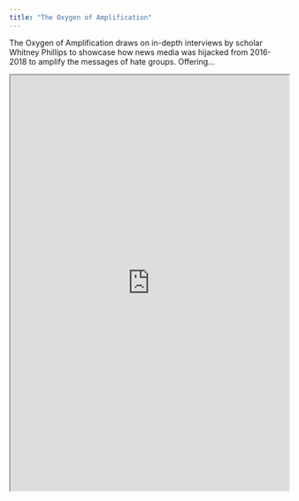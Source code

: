```yaml
---
title: "The Oxygen of Amplification"
---
```


The Oxygen of Amplification draws on in-depth interviews by scholar Whitney Phillips to showcase how news media was hijacked from 2016-2018 to amplify the messages of hate groups. Offering...

<iframe height="750" width="100%" src="https://ewelton.github.io/ktest/wiki.html#The%20Oxygen%20of%20Amplification"></iframe>
